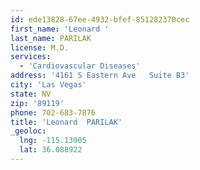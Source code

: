 ```yaml
---
id: ede13828-67ee-4932-bfef-851282370cec
first_name: 'Leonard '
last_name: PARILAK
license: M.D.
services:
  - 'Cardiovascular Diseases'
address: '4161 S Eastern Ave   Suite B3'
city: 'Las Vegas'
state: NV
zip: '89119'
phone: 702-683-7876
title: 'Leonard  PARILAK'
_geoloc:
  lng: -115.13905
  lat: 36.088922
---
```

